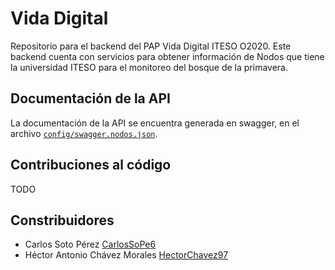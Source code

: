 # Vida Digital
Repositorio para el backend del PAP Vida Digital ITESO O2020. Este backend cuenta con servicios para obtener información de Nodos que tiene la universidad ITESO para el monitoreo del bosque de la primavera.

## Documentación de la API
La documentación de la API se encuentra generada en swagger, en el archivo [`config/swagger.nodos.json`](config/swagger.nodos.json).

## Contribuciones al código
TODO

## Constribuidores
* Carlos Soto Pérez [CarlosSoPe6](https://github.com/CarlosSoPe6/)
* Héctor Antonio Chávez Morales [HectorChavez97](https://github.com/HectorChavez97)
